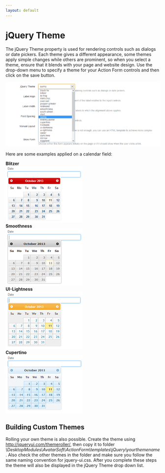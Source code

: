 ```yaml
---
layout: default
---
```


# jQuery Theme

The jQuery Theme property is used for rendering controls such as dialogs or date pickers. Each theme gives a different appearance, some themes apply simple changes while others are prominent, so when you select a theme, ensure that it blends with your page and website design. Use the drop-down menu to specify a theme for your Action Form controls and then click on the save button.

<img style="max-width:100%" src="/action-form/apperance/assets/jquery-theme.png"/> <br>

Here are some examples applied on a calendar field:

<b>Blitzer</b> <br>
<img style="max-width:100%" src="/action-form/apperance/assets/blitzer.png"/> <br>
<b>Smoothness</b> <br>
<img style="max-width:100%" src="/action-form/apperance/assets/smoothness.png"/> <br>
<b>UI-Lightness</b> <br>
<img style="max-width:100%" src="/action-form/apperance/assets/ui-lightness.png"/> <br>
<b>Cupertino</b> <br>
<img style="max-width:100%" src="/action-form/apperance/assets/cupertino.png"/> <br>

## Building Custom Themes

Rolling your own theme is also possible. Create the theme using <a href="http://jqueryui.com/themeroller/">http://jqueryui.com/themeroller/</a>, then copy it to folder <i>\DesktopModules\AvatarSoft\ActionForm\templates\jQuery\yourthemename</i>. Also check the other themes in the folder and make sure you follow the same naming convention for jquery-ui.css. After you complete these steps the theme will also be displayed in the jQuery Theme drop down list.
